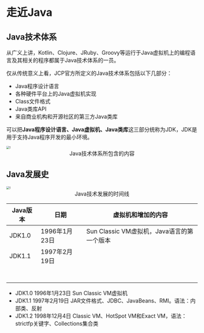 # 走近Java

## Java技术体系

从广义上讲，Kotlin、Clojure、JRuby、Groovy等运行于Java虚拟机上的编程语言及其相关的程序都属于Java技术体系的一员。

仅从传统意义上看，JCP官方所定义的Java技术体系包括以下几部分：

- Java程序设计语言
- 各种硬件平台上的Java虚拟机实现
- Class文件格式
- Java类库API
- 来自商业机构和开源社区的第三方Java类库

可以把**Java程序设计语言、Java虚拟机、Java类库**这三部分统称为JDK，JDK是用于支持Java程序开发的最小环境。

<img src="http://blog.img.wangdankai.cn/20201015170520.png" alt="1" style="zoom:50%;" />

<center>Java技术体系所包含的内容</center>

## Java发展史

<img src="http://blog.img.wangdankai.cn/20201015170834.png" alt="1" style="zoom:50%;" />

<center>Java技术发展的时间线</center>

| Java版本 | 日期          | 虚拟机和增加的内容                         |
| -------- | ------------- | ------------------------------------------ |
| JDK1.0   | 1996年1月23日 | Sun Classic VM虚拟机，Java语言的第一个版本 |
| JDK1.1   | 1997年2月19日 |                                            |
|          |               |                                            |
|          |               |                                            |
|          |               |                                            |
|          |               |                                            |
|          |               |                                            |
|          |               |                                            |
|          |               |                                            |

- JDK1.0		1996年1月23日		Sun Classic VM虚拟机
- JDK1.1		1997年2月19日		JAR文件格式、JDBC、JavaBeans、RMI。语法：内部类、反射
- JDK1.2		1998年12月4日		Classic VM、HotSpot VM和Exact VM，语法：strictfp关键字、Collections集合类
